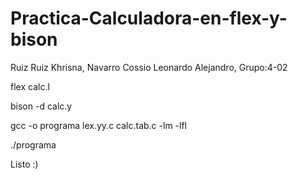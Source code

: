 # Practica-Calculadora-en-flex-y-bison
Ruiz Ruiz Khrisna, Navarro Cossio Leonardo Alejandro, Grupo:4-02

flex calc.l

bison -d calc.y

gcc -o programa lex.yy.c calc.tab.c -lm -lfl

./programa

Listo :)
